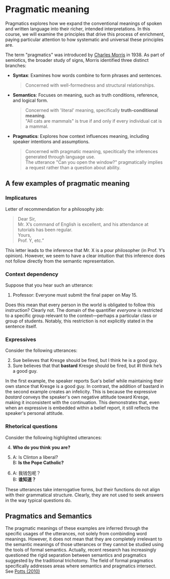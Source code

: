 # Pragmatic meaning

Pragmatics explores how we expand the conventional meanings of spoken and written language into their richer, intended interpretations. In this course, we will examine the principles that drive this process of enrichment, paying particular attention to how systematic and universal these principles are.

The term "pragmatics" was introduced by [Charles Morris](https://en.wikipedia.org/wiki/Charles_W._Morris) in 1938. As part of semiotics, the broader study of signs, Morris identified three distinct branches: 
- **Syntax**: Examines how words combine to form phrases and sentences.
  
  > Concerned with well-formedness and structural relationships. 
  
- **Semantics**: Focuses on meaning, such as truth conditions, reference, and logical form.
  
  > Concerned with 'literal' meaning, specifically **truth-conditional meaning**. <br>
  > "All cats are mammals" is true if and only if every individual cat is a mammal.
  
- **Pragmatics**: Explores how context influences meaning, including speaker intentions and assumptions.
  
  > Concerned with pragmatic meaning, specitically the inferences generated through language use. <br>
  > The utterance "Can you open the window?" pragmatically implies a request rather than a question about ability.

## A few examples of pragmatic meaning

### Implicatures

Letter of recommendation for a philosophy job: 

> Dear Sir, <br>
> Mr. X’s command of English is excellent, and his attendance at tutorials has been regular. <br>
> Yours, <br>
> Prof. Y, etc.”

This letter leads to the inference that Mr. X is a pour philosopher (in Prof. Y’s opinion). However, we seem to have a clear intuition that this inference does not follow directly from the semantic representation.  

### Context dependency 

Suppose that you hear such an utterance: 

1. Professor: Everyone must submit the final paper on May 15.

Does this mean that every person in the world is obligated to follow this instruction? Clearly not. The domain of the quantifier *everyone* is restricted to a specific group relevant to the context—perhaps a particular class or group of students. Notably, this restriction is not explicitly stated in the sentence itself.

### Expressives 

Consider the following utterances:

2. Sue believes that Kresge should be fired, but I think he is a good guy.
3. Sure believes that that **bastard** Kresge should be fired, but #I think he’s a good guy.

In the first example, the speaker reports Sue's belief while maintaining their own stance that Kresge is a good guy. In contrast, the addition of bastard in the second example creates an infelicity. This is because the expressive *bastard* conveys the speaker's own negative attitude toward Kresge, making it inconsistent with the continuation. This demonstrates that, even when an expressive is embedded within a belief report, it still reflects the speaker's personal attitude. 

### Rhetorical questions

Consider the following highlighted utterances:  

4. **Who do you think you are?**

5. A: Is Clinton a liberal? <br>
   B: **Is the Pope Catholic?**

6. A: 我钱包呢？<br>
   B: **谁知道？**

These utterances take interrogative forms, but their functions do not align with their grammatical structure. Clearly, they are not used to seek answers in the way typical questions do.

## Pragmatics and Semantics

The pragmatic meanings of these examples are inferred through the specific usages of the utterances, not solely from combinding word meanings. However, it does not mean that they are completely irrelevant to the semantic meanings of those utterances or they cannot be studied using the tools of formal semantics. Actually, recent research has increasingly questioned the rigid separation between semantics and pragmatics suggested by the traditional trichotomy. The field of formal pragmatics specifically addresses areas where semantics and pragmatics intersect. See [Potts (2010)](https://web.stanford.edu/~cgpotts/entries/potts-routledge08-formal-pragmatics.pdf) 
